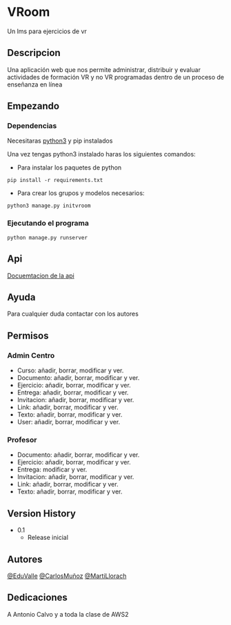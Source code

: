 # VRoom

Un lms para ejercicios de vr

## Descripcion

Una aplicación web que nos permite administrar, distribuir y evaluar actividades de formación VR y no VR programadas dentro de un proceso de enseñanza en línea

## Empezando

### Dependencias

Necesitaras [python3](https://www.python.org/) y pip instalados 

Una vez tengas python3 instalado haras los siguientes comandos:
- Para instalar los paquetes de python
```
pip install -r requirements.txt
```

- Para crear los grupos y modelos necesarios:
```
python3 manage.py initvroom
```
### Ejecutando el programa

```
python manage.py runserver
```

## Api

[Docuemtacion de la api](./DocumentationApi/documentacion.md)

## Ayuda

Para cualquier duda contactar con los autores

## Permisos

### Admin Centro
- Curso: añadir, borrar, modificar y ver.
- Documento: añadir, borrar, modificar y ver. 
- Ejercicio: añadir, borrar, modificar y ver.
- Entrega: añadir, borrar, modificar y ver.
- Invitacion: añadir, borrar, modificar y ver.
- Link: añadir, borrar, modificar y ver.
- Texto: añadir, borrar, modificar y ver.
- User: añadir, borrar, modificar y ver.

### Profesor
- Documento: añadir, borrar, modificar y ver. 
- Ejercicio: añadir, borrar, modificar y ver.
- Entrega: modificar y ver.
- Invitacion: añadir, borrar, modificar y ver.
- Link: añadir, borrar, modificar y ver.
- Texto: añadir, borrar, modificar y ver.

## Version History

* 0.1
    * Release inicial

## Autores
  
[@EduValle](https://github.com/edupedu101/)
[@CarlosMuñoz](https://github.com/CarlosMunozRo/)
[@MartiLlorach](https://github.com/MartiLlorach/)

## Dedicaciones

A Antonio Calvo y a toda la clase de AWS2
